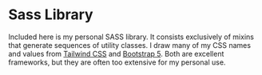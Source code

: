 # Sass Library
Included here is my personal SASS library. It consists exclusively of mixins that generate sequences of utility classes. 
I draw many of my CSS names and values from [Tailwind CSS](https://tailwindcss.com/) and [Bootstrap 5](https://getbootstrap.com/). 
Both are excellent frameworks, but they are often too extensive for my personal use.
